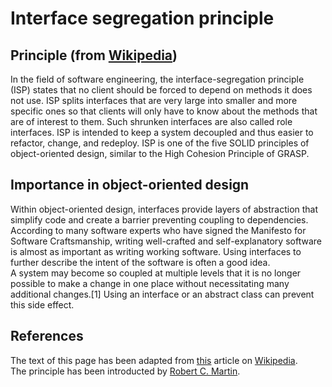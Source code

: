 # Interface segregation principle

## Principle (from [Wikipedia](https://www.wikipedia.org/))
In the field of software engineering, the interface-segregation principle (ISP) states that no client should be forced to depend on methods it does not use. ISP splits interfaces that are very large into smaller and more specific ones so that clients will only have to know about the methods that are of interest to them. Such shrunken interfaces are also called role interfaces. ISP is intended to keep a system decoupled and thus easier to refactor, change, and redeploy. ISP is one of the five SOLID principles of object-oriented design, similar to the High Cohesion Principle of GRASP.  

## Importance in object-oriented design
Within object-oriented design, interfaces provide layers of abstraction that simplify code and create a barrier preventing coupling to dependencies.  
According to many software experts who have signed the Manifesto for Software Craftsmanship, writing well-crafted and self-explanatory software is almost as important as writing working software. Using interfaces to further describe the intent of the software is often a good idea.  
A system may become so coupled at multiple levels that it is no longer possible to make a change in one place without necessitating many additional changes.[1] Using an interface or an abstract class can prevent this side effect.  

## References

The text of this page has been adapted from [this](https://en.wikipedia.org/wiki/Interface_segregation_principle) article on  [Wikipedia](https://www.wikipedia.org/).  
The principle has been introducted by [Robert C. Martin](https://en.wikipedia.org/wiki/Robert_C._Martin).  
